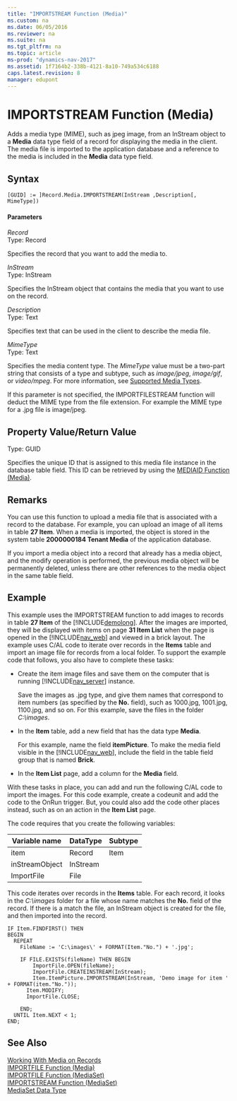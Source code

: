 ```yaml
---
title: "IMPORTSTREAM Function (Media)"
ms.custom: na
ms.date: 06/05/2016
ms.reviewer: na
ms.suite: na
ms.tgt_pltfrm: na
ms.topic: article
ms-prod: "dynamics-nav-2017"
ms.assetid: 1f7164b2-338b-4121-8a10-749a534c6188
caps.latest.revision: 8
manager: edupont
---
```

# IMPORTSTREAM Function (Media)
Adds a media type \(MIME\), such as jpeg image, from an InStream object to a **Media** data type field of a record for displaying the media in the client. The media file is imported to the application database and a reference to the media is included in the **Media** data type field.  

## Syntax  

```  
[GUID] := ]Record.Media.IMPORTSTREAM(InStream ,Description[, MimeType])  
```  

#### Parameters  
 *Record*  
 Type: Record  

 Specifies the record that you want to add the media to.  

 *InStream*  
 Type: InStream  

 Specifies the InStream object that contains the media that you want to use on the record.  

 *Description*  
 Type: Text  

 Specifies text that can be used in the client to describe the media file.  

 *MimeType*  
 Type: Text  

 Specifies the media content type. The *MimeType* value must be a two-part string that consists of a type and subtype, such as *image/jpeg*, *image/gif*, or *video/mpeg*. For more information, see [Supported Media Types](Working-With-Media-on-Records.md#SupportedMediaTypes).  

 If this parameter is not specified, the IMPORTFILESTREAM function will deduct the MIME type from the file extension. For example the MIME type for a .jpg file is image/jpeg.  

## Property Value/Return Value  
 Type: GUID  

 Specifies the unique ID that is assigned to this media file instance in the database table field. This ID can be retrieved by using the [MEDIAID Function \(Media\)](MEDIAID-Function--Media-.md).  

## Remarks  
 You can use this function to upload a media file that is associated with a record to the database. For example, you can upload an image of all items in table **27 Item**. When a media is imported, the object is stored in the system table **2000000184 Tenant Media** of the application database.  

 If you import a media object into a record that already has a media object, and the modify operation is performed, the previous media object will be permanently deleted, unless there are other references to the media object in the same table field.  

## Example  
 This example uses the IMPORTSTREAM function to add images to records in table **27 Item** of the [!INCLUDE[demolong](includes/demolong_md.md)]. After the images are imported, they will be displayed with items on page **31 Item List** when the page is opened in the [!INCLUDE[nav_web](includes/nav_web_md.md)] and viewed in a brick layout. The example uses C/AL code to iterate over records in the **Items** table and import an image file for records from a local folder. To support the example code that follows, you also have to complete these tasks:  

-   Create the item image files and save them on the computer that is running [!INCLUDE[nav_server](includes/nav_server_md.md)] instance.  

     Save the images as .jpg type, and give them names that correspond to item numbers \(as specified by the **No.** field\), such as 1000.jpg, 1001.jpg, 1100.jpg, and so on. For this example, save the files in the folder *C:\\images*.  

-   In the **Item** table, add a new field that has the data type **Media**.  

     For this example, name the field **itemPicture**. To make the media field visible in the [!INCLUDE[nav_web](includes/nav_web_md.md)], include the field in the table field group that is named **Brick**.  

-   In the **Item List** page, add a column for the **Media** field.  

 With these tasks in place, you can add and run the following C/AL code to import the images. For this code example, create a codeunit and add the code to the OnRun trigger. But, you could also add the code other places instead, such as on an action in the **Item List** page.  

 The code requires that you create the following variables:  

|Variable name|DataType|Subtype|  
|-------------------|--------------|-------------|  
|item|Record|Item|  
|inStreamObject|InStream||  
|ImportFile|File||  

 This code iterates over records in the **Items** table. For each record, it looks in the *C:\\images* folder for a file whose name matches the **No.** field of the record. If there is a match the file, an InStream object is created for the file, and then imported into the record.  

```  
IF Item.FINDFIRST() THEN  
BEGIN  
  REPEAT  
    FileName := 'C:\images\' + FORMAT(Item."No.") + '.jpg';  

    IF FILE.EXISTS(fileName) THEN BEGIN  
        ImportFile.OPEN(fileName);  
        ImportFile.CREATEINSTREAM(InStream);  
        Item.ItemPicture.IMPORTSTREAM(InStream, 'Demo image for item ' + FORMAT(item."No."));  
      Item.MODIFY;  
      ImportFile.CLOSE;  

    END;  
  UNTIL Item.NEXT < 1;  
END;  

```  

## See Also  
 [Working With Media on Records](Working-With-Media-on-Records.md)  
 [IMPORTFILE Function \(Media\)](IMPORTFILE-Function--Media-.md)   
 [IMPORTFILE Function \(MediaSet\)](IMPORTFILE-Function--MediaSet-.md)   
 [IMPORTSTREAM Function \(MediaSet\)](IMPORTSTREAM-Function--MediaSet-.md)   
 [MediaSet Data Type](MediaSet-Data-Type.md)
